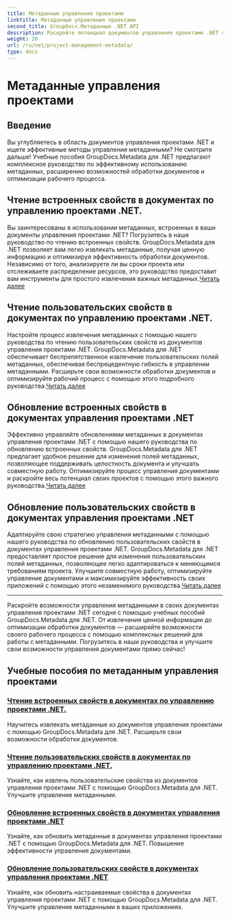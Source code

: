```yaml
---
title: Метаданные управления проектами
linktitle: Метаданные управления проектами
second_title: GroupDocs.Метаданные .NET API
description: Раскройте потенциал документов управления проектами .NET с помощью учебных пособий GroupDocs.Metadata для .NET. Извлекайте, обновляйте и управляйте метаданными без особых усилий.
weight: 26
url: /ru/net/project-management-metadata/
type: docs
---
```

# Метаданные управления проектами


## Введение

Вы углубляетесь в область документов управления проектами .NET и ищете эффективные методы управления метаданными? Не смотрите дальше! Учебные пособия GroupDocs.Metadata для .NET предлагают комплексное руководство по эффективному использованию метаданных, расширению возможностей обработки документов и оптимизации рабочего процесса.

## Чтение встроенных свойств в документах по управлению проектами .NET.

 Вы заинтересованы в использовании метаданных, встроенных в ваши документы управления проектами .NET? Погрузитесь в наше руководство по чтению встроенных свойств. GroupDocs.Metadata для .NET позволяет вам легко извлекать метаданные, получая ценную информацию и оптимизируя эффективность обработки документов. Независимо от того, анализируете ли вы сроки проекта или отслеживаете распределение ресурсов, это руководство предоставит вам инструменты для простого извлечения важных метаданных.[Читать далее](./read-built-in-properties-project-management-documents/)

## Чтение пользовательских свойств в документах по управлению проектами .NET.

 Настройте процесс извлечения метаданных с помощью нашего руководства по чтению пользовательских свойств из документов управления проектами .NET. GroupDocs.Metadata для .NET обеспечивает беспрепятственное извлечение пользовательских полей метаданных, обеспечивая беспрецедентную гибкость в управлении метаданными. Расширьте свои возможности обработки документов и оптимизируйте рабочий процесс с помощью этого подробного руководства.[Читать далее](./read-custom-properties-project-management-documents/)

## Обновление встроенных свойств в документах управления проектами .NET

 Эффективно управляйте обновлениями метаданных в документах управления проектами .NET с помощью нашего руководства по обновлению встроенных свойств. GroupDocs.Metadata для .NET предлагает удобное решение для изменения полей метаданных, позволяющее поддерживать целостность документа и улучшать совместную работу. Оптимизируйте процесс управления документами и раскройте весь потенциал своих проектов с помощью этого важного руководства.[Читать далее](./update-built-in-properties-project-management-documents/)

## Обновление пользовательских свойств в документах управления проектами .NET

Адаптируйте свою стратегию управления метаданными с помощью нашего руководства по обновлению пользовательских свойств в документах управления проектами .NET. GroupDocs.Metadata для .NET предоставляет простое решение для изменения пользовательских полей метаданных, позволяющее легко адаптироваться к меняющимся требованиям проекта. Улучшите совместную работу, оптимизируйте управление документами и максимизируйте эффективность своих приложений с помощью этого незаменимого руководства.[Читать далее](./update-custom-properties-project-management-documents/)

----

Раскройте возможности управления метаданными в своих документах управления проектами .NET сегодня с помощью учебных пособий GroupDocs.Metadata для .NET. От извлечения ценной информации до оптимизации обработки документов — расширяйте возможности своего рабочего процесса с помощью комплексных решений для работы с метаданными. Погрузитесь в наши руководства и улучшите свои возможности управления документами прямо сейчас!
## Учебные пособия по метаданным управления проектами
### [Чтение встроенных свойств в документах по управлению проектами .NET.](./read-built-in-properties-project-management-documents/)
Научитесь извлекать метаданные из документов управления проектами с помощью GroupDocs.Metadata для .NET. Расширьте свои возможности обработки документов.
### [Чтение пользовательских свойств в документах по управлению проектами .NET.](./read-custom-properties-project-management-documents/)
Узнайте, как извлечь пользовательские свойства из документов управления проектами .NET с помощью GroupDocs.Metadata для .NET. Улучшите управление метаданными.
### [Обновление встроенных свойств в документах управления проектами .NET](./update-built-in-properties-project-management-documents/)
Узнайте, как обновить метаданные в документах управления проектами .NET с помощью GroupDocs.Metadata для .NET. Повышение эффективности управления документами.
### [Обновление пользовательских свойств в документах управления проектами .NET](./update-custom-properties-project-management-documents/)
Узнайте, как обновить настраиваемые свойства в документах управления проектами .NET с помощью GroupDocs.Metadata для .NET. Улучшите управление метаданными в ваших приложениях.